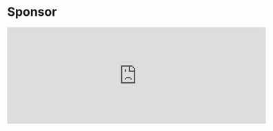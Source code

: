 # Sponsor

<iframe src="https://github.com/sponsors/gents83/card" title="Sponsor gents83" height="225" width="600" style="border: 0;" ></iframe>
